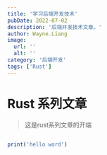 ```yaml
---
title: '学习后端开发技术'
pubDate: 2022-07-02
description: '后端开发技术文章。'
author: Wayne.Liang
image:
  url: ''
  alt: ''
category: '后端开发'
tags: ['Rust']
---
```


# Rust 系列文章

> 这是rust系列文章的开端

```ruby

print('hello word')
```
